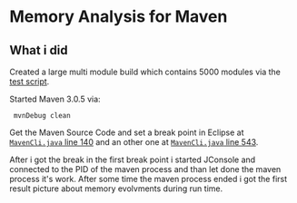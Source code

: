 Memory Analysis for Maven
=========================

What i did
----------


 Created a large multi module build which contains 5000 modules
 via the [test script](generate.groovy).

  
 Started Maven 3.0.5 via:

 ```
  mvnDebug clean
 ```

 Get the Maven Source Code and set a break point in Eclipse at
 [`MavenCli.java` line 140][maven-3.0.5-start-debug]
  and an other one at [`MavenCli.java` line 543][maven-3.0.5-stop-debug].

 After i got the break in the first break point i started JConsole and connected
 to the PID of the maven process and than let done the maven process it's work.
 After some time the maven process ended i got the first result picture about
 memory evolvments during run time.

[maven-3.0.5-memory]: https://github.com/khmarbaise/maven-test-project-generator/Maven305-5000.png
[maven-3.0.5-start-debug]: https://git-wip-us.apache.org/repos/asf?p=maven.git;a=blob;f=maven-embedder/src/main/java/org/apache/maven/cli/MavenCli.java;h=5acd54a1156bea4033c4b443c1aa82dcb9e9927a;hb=01de14724cdef164cd33c7c8c2fe155faf9602da#l140
[maven-3.0.5-stop-debug]: https://git-wip-us.apache.org/repos/asf?p=maven.git;a=blob;f=maven-embedder/src/main/java/org/apache/maven/cli/MavenCli.java;h=5acd54a1156bea4033c4b443c1aa82dcb9e9927a;hb=01de14724cdef164cd33c7c8c2fe155faf9602da#l543
